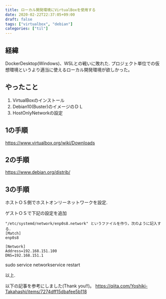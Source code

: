 ```yaml
---
title: ローカル開発環境にVirtualBoxを使用する 
date: 2020-02-22T22:37:05+09:00
draft: false
tags: ["virtualbox", "debian"]
categories: ["til"]
---
```


## 経緯
DockerDesktop(Windows)、WSLとの戦いに敗れた.
プロジェクト単位での仮想環境というより適当に使えるローカル開発環境が欲しかった。


## やったこと
1. VirtualBoxのインストール
2. Debian10(Buster)のイメージのＤＬ
3. HostOnlyNetworkの設定

## 1の手順
https://www.virtualbox.org/wiki/Downloads

## 2の手順
https://www.debian.org/distrib/

## 3の手順
ホストＯＳ側でホストオンリーネットワークを設定.

ゲストＯＳで下記の設定を追加

```
"/etc/systemd/network/enp0s8.network" というファイルを作り，次のように記入する．
[Match]
enp0s8

[Network]
Address=192.168.151.100
DNS=192.168.151.1
```

sudo service networkservice restart

以上.


以下の記事を参考にしました(Thank you!!)。
https://qiita.com/Yoshiki-Takahashi/items/7274dff15dbafee5b118

